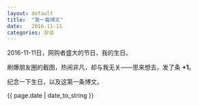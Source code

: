 ```yaml
---
layout: default
title:  "第一篇博文"
date:   2016-11-11
categories: 杂谈
---
```



2016-11-11日，网购者盛大的节日，我的生日。

刷爆朋友圈的截图，热闹非凡，却与我无关——思来想去，发了条 <strong>+1</strong>。

纪念一下生日，以及这第一条博文。

{{ page.date | date_to_string }}